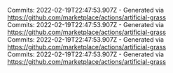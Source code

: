 Commits: 2022-02-19T22:47:53.907Z - Generated via https://github.com/marketplace/actions/artificial-grass
<br>
Commits: 2022-02-19T22:47:53.907Z - Generated via https://github.com/marketplace/actions/artificial-grass
<br>
Commits: 2022-02-19T22:47:53.907Z - Generated via https://github.com/marketplace/actions/artificial-grass
<br>
Commits: 2022-02-19T22:47:53.907Z - Generated via https://github.com/marketplace/actions/artificial-grass
<br>
